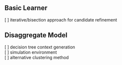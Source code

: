 ## Basic Learner

[ ] iterative/bisection approach for candidate refinement


## Disaggregate Model

[ ] decision tree context generation  
[ ] simulation environment  
[ ] alternative clustering method

